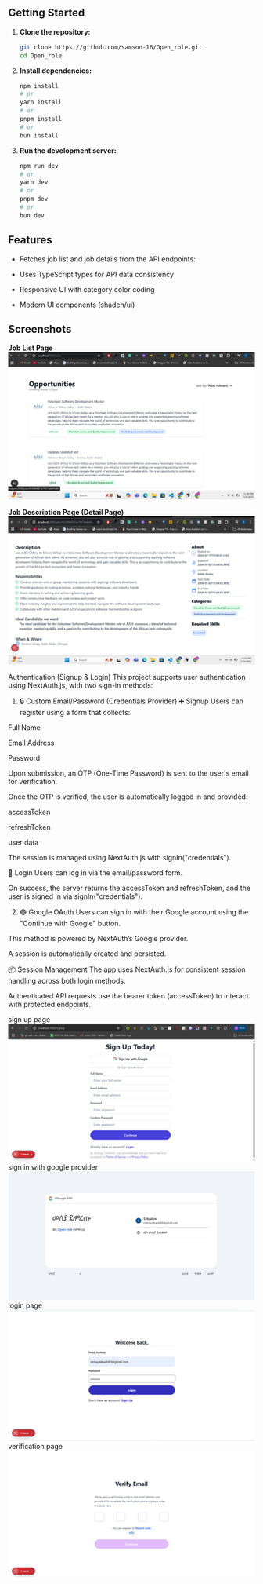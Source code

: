 ## Getting Started

1. **Clone the repository:**

   ```bash
   git clone https://github.com/samson-16/Open_role.git
   cd Open_role
   ```

2. **Install dependencies:**

   ```bash
   npm install
   # or
   yarn install
   # or
   pnpm install
   # or
   bun install
   ```

3. **Run the development server:**
   ```bash
   npm run dev
   # or
   yarn dev
   # or
   pnpm dev
   # or
   bun dev
   ```

## Features

- Fetches job list and job details from the API endpoints:
 
- Uses TypeScript types for API data consistency
- Responsive UI with category color coding
- Modern UI components (shadcn/ui)

## Screenshots

**Job List Page**
![Job List Page](screenshots/fetchdata.png)

**Job Description Page (Detail Page)**
![Job Description Page](screenshots/description.png)


 Authentication (Signup & Login)
This project supports user authentication using NextAuth.js, with two sign-in methods:

1. 🔒 Custom Email/Password (Credentials Provider)
➕ Signup
Users can register using a form that collects:

Full Name

Email Address

Password

Upon submission, an OTP (One-Time Password) is sent to the user's email for verification.

Once the OTP is verified, the user is automatically logged in and provided:

accessToken

refreshToken

user data

The session is managed using NextAuth.js with signIn("credentials").

🔐 Login
Users can log in via the email/password form.

On success, the server returns the accessToken and refreshToken, and the user is signed in via signIn("credentials").

2. 🟢 Google OAuth
Users can sign in with their Google account using the "Continue with Google" button.

This method is powered by NextAuth’s Google provider.

A session is automatically created and persisted.

📦 Session Management
The app uses NextAuth.js for consistent session handling across both login methods.

Authenticated API requests use the bearer token (accessToken) to interact with protected endpoints.

sign up page
![Job List Page](screenshots/signup.png)
sign in with google provider
![Job List Page](screenshots/signup_with_google.png)
login page
![Job List Page](screenshots/login.png)
verification page
![Job List Page](screenshots/verify_page.png)


